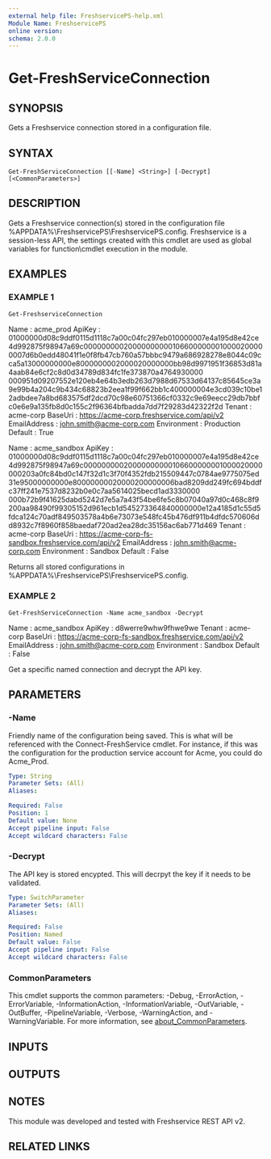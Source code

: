 ```yaml
---
external help file: FreshservicePS-help.xml
Module Name: FreshservicePS
online version:
schema: 2.0.0
---
```


# Get-FreshServiceConnection

## SYNOPSIS
Gets a Freshservice connection stored in a configuration file.

## SYNTAX

```
Get-FreshServiceConnection [[-Name] <String>] [-Decrypt] [<CommonParameters>]
```

## DESCRIPTION
Gets a Freshservice connection(s) stored in the configuration file %APPDATA%\FreshservicePS\FreshservicePS.config.
Freshservice is a session-less API, the settings created with this cmdlet are used as
global variables for function\cmdlet execution in the module.

## EXAMPLES

### EXAMPLE 1
```
Get-FreshserviceConnection
```

Name         : acme_prod
ApiKey       : 01000000d08c9ddf0115d1118c7a00c04fc297eb010000007e4a195d8e42ce4d992875f98947a69c000000000200000000001066000000010000200000007d6b0edd48041f1e0f8fb47cb760a57bbbc9479a686928278e8044c09cca5a13000000000e8000000002000020000000bb98d9971951f36853d81a4aab84e6cf2c8d0d34789d834fc1fe373870a4764930000
            000951d09207552e120eb4e64b3edb263d7988d67533d64137c85645ce3a9e99b4a204c9b434c68823b2eea1f99f662bb1c400000004e3cd039c10be12adbdee7a8bd683575df2dcd70c98e60751366cf0332c9e69eecc29db7bbfc0e6e9a135fb8d0c155c2f96364bfbadda7dd7f29283d42322f2d
Tenant       : acme-corp
BaseUri      : https://acme-corp.freshservice.com/api/v2
EmailAddress : john.smith@acme-corp.com
Environment  : Production
Default      : True

Name         : acme_sandbox
ApiKey       : 01000000d08c9ddf0115d1118c7a00c04fc297eb010000007e4a195d8e42ce4d992875f98947a69c00000000020000000000106600000001000020000000203a0fc84bd0c147f32d1c3f70f4352fdb215509447c0784ae9775075ed31e95000000000e80000000020000200000006bad8209dd249fc694bddfc37ff241e7537d8232b0e0c7aa5614025becd1ad3330000
            000b72b9f41625dabd5242d7e5a7a43f54be6fe5c8b07040a97d0c468c8f9200aa98490f99305152d961ecb1d545273364840000000e12a4185d1c55d5fdca124c70adf849503578a4b6e73073e548fc45b476df911b4dfdc570606dd8932c7f8960f858baedaf720ad2ea28dc35156ac6ab771d469
Tenant       : acme-corp
BaseUri      : https://acme-corp-fs-sandbox.freshservice.com/api/v2
EmailAddress : john.smith@acme-corp.com
Environment  : Sandbox
Default      : False

Returns all stored configurations in %APPDATA%\FreshservicePS\FreshservicePS.config.

### EXAMPLE 2
```
Get-FreshServiceConnection -Name acme_sandbox -Decrypt
```

Name         : acme_sandbox
ApiKey       : d8werre9whw9fhwe9we
Tenant       : acme-corp
BaseUri      : https://acme-corp-fs-sandbox.freshservice.com/api/v2
EmailAddress : john.smith@acme-corp.com
Environment  : Sandbox
Default      : False

Get a specific named connection and decrypt the API key.

## PARAMETERS

### -Name
Friendly name of the configuration being saved. 
This is what will be referenced with the Connect-FreshService cmdlet. 
For instance,
if this was the configuration for the production service account for Acme, you could do Acme_Prod.

```yaml
Type: String
Parameter Sets: (All)
Aliases:

Required: False
Position: 1
Default value: None
Accept pipeline input: False
Accept wildcard characters: False
```

### -Decrypt
The API key is stored encypted. 
This will decrpyt the key if it needs to be validated.

```yaml
Type: SwitchParameter
Parameter Sets: (All)
Aliases:

Required: False
Position: Named
Default value: False
Accept pipeline input: False
Accept wildcard characters: False
```

### CommonParameters
This cmdlet supports the common parameters: -Debug, -ErrorAction, -ErrorVariable, -InformationAction, -InformationVariable, -OutVariable, -OutBuffer, -PipelineVariable, -Verbose, -WarningAction, and -WarningVariable. For more information, see [about_CommonParameters](http://go.microsoft.com/fwlink/?LinkID=113216).

## INPUTS

## OUTPUTS

## NOTES
This module was developed and tested with Freshservice REST API v2.

## RELATED LINKS
